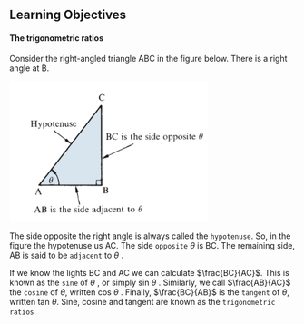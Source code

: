 ## Learning Objectives

#### The trigonometric ratios

Consider the right-angled triangle ABC in the figure below.
There is a right angle at B.

<img src="./Figure 22.1.png" width="350px"/>

The side opposite the right angle is always called the `hypotenuse`.
So, in the figure the hypotenuse us AC. The side `opposite` _θ_ is BC. The remaining side, AB is said to be `adjacent` to _θ_ .

If we know the lights BC and AC we can calculate $\frac{BC}{AC}$.
This is known as the `sine` of _θ_ , or simply sin _θ_ . Similarly, we call $\frac{AB}{AC}$ the `cosine` of _θ_, written cos _θ_ .
Finally, $\frac{BC}{AB}$ is the `tangent` of _θ_, written tan _θ_.
Sine, cosine and tangent are known as the `trigonometric ratios`
